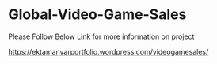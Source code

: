 # Global-Video-Game-Sales

Please Follow Below Link for more information on project 

https://ektamanvarportfolio.wordpress.com/videogamesales/



